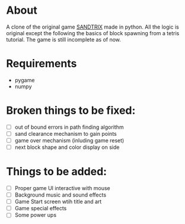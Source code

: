 # About
A clone of the original game [SANDTRIX](http://sandtrix.net/) made in python. All the logic is original except the following the basics of block spawning from a tetris tutorial. The game is still incomplete as of now.

# Requirements
- pygame
- numpy

# Broken things to be fixed:
- [ ] out of bound errors in path finding algorithm
- [ ] sand clearance mechanism to gain points
- [ ] game over mechanism (inluding game reset)
- [ ] next block shape and color display on side

# Things to be added:
- [ ] Proper game UI interactive with mouse
- [ ] Background music and sound effects
- [ ] Game Start screen wtih title and art
- [ ] Game special effects
- [ ] Some power ups
